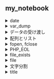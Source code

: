 ## my_notebook
<details>
<summary>date</summary>

現時刻が 2020/01/08 18:10:05 のとき  

| char | display |
|:---:|:---:|
|Y |2020 |
|y |20 |
|M |Jan|
|m |01 |
|D |Sat|
|d |08 |
  
| char | display |
|:---:|:---:|
|H |18 |
|h |6 |
|i |10|
|s |05|
etc.  

For details [date](https://www.php.net/manual/ja/function.date)  
  
### Example
`
$date = date("Y/m/d H:i:s");
echo "time is ".$date;
`
time is 2020/01/08 18:10:15
</details>

<details>
<summary>var_dump</summary>

return bool(true) or bool(false)  
  
###Example
`
$flg = var_dump(1>3);
`
</details>

<details>
<summary>データの受け渡し</summary>
HTMLのformを受け取る際などに使用．
$_POST

### Example
- Point
    1. <form>のmethod="post"であること
    1. <input type>のnameを$_POSTに渡すこと
```
<body>
    <form action="" method="post">
        <input type="text" name="str">
        <input type="submit" name="submit">
    </form>
    <?php
            $str = $_POST["str"];
            echo $str;
    ?>
</body>
```

### 補足
> GETはリソースを「取得」する際に仕様
> POSTはリソースに対して特有の「処理」をする際に使用
[GETとPOSTの違い](https://qiita.com/kanataxa/items/522efb74421255f0e0a1)

</details>

<details>
<summary>配列とリスト</summary>
array()

### Example
`
$weekday = array("Sunday","Monday","Tuesday","Wednesday","Thursday","Friday","Saturday");
`
もしくはarray()の短縮構文を用いて以下のように書ける．  
```
$weekday = ["Sunday","Monday","Tuesday","Wednesday","Thursday","Friday","Saturday"];

$weekday = [
    "Sunday",
    "Monday",
    "Tuesday",
    "Wednesday",
    "Thursday",
    "Friday",
    "Saturday"
];
```

### Example2
リストの例
```
array(
    key1 => value1,
    key2 => value2,
);
```
一部にkeyをつけることも可能
```
<?php
$items = [
    "Sunday",
    "Monday",
    "foo" => "Tuesday",
    "Wednesday",
    "Thursday",
    "Friday",
    "Saturday"
];


    echo $items[0] . "<br>";
    echo $items[1] . "<br>";
    echo $items["foo"] . "<br>";
    echo $items[2] . "<br>";
    echo $items[3] . "<br>";
    echo "<br>;
    echo var_dump($items);
?>
```
- 実行結果  
```
Sunday
Monday
Tuesday
Wednesday
Thursday

array(7) { 
    [0]=> "Sunday"
    [1]=> "Monday"
    ["foo"]=> "Tuesday"
    [2]=> "Wednesday"
    [3]=> "Thursday"
    [4]=> "Friday"
    [5]=> "Saturday"
}
```

</details>

<details>
<summary>fopen, fclose</summary>

- ファイルを開くとき  
    `
    $fp = fopen(FILE_NAME, MODE);
    `
- ファイルへの書き込み  
    `
    fwrite($fp, $str);
    `
- ファイルを閉じるとき  
    `
    fclose($fp);
    `

### Example
```
<?php
    $str = "Hello World" . PHP_EOL;
    $filename="TargetFile.txt";
    $fp = fopen($filename,"a");
    fwrite($fp,$str);
    fclose($fp);
?>
```

### modeについて
[php fopen](https://www.php.net/manual/ja/function.fopen.php)

</details>

<details>
<summary>PHP_EOL</summary>

### PHP_EOLについて
OSによって改行文字は異なるのでOSに合わせた改行文字を書きだす必要がある．  
そこで用いるのがPHP_EOL  

| OS | 改行コード文字 |
|:--:| :--:|
|Windows|\r\n|
|Mac, Linux|\n|
</details>

<details>
<summary>file_exists</summary>

ファイル，もしくはディレクトリが存在するかを確かめる．
### Example
```
if(file_exists($filename)){
    ~
}
```
</details>

<details>
<summary>file</summary>

ファイルを読み込んで配列に格納する．

### Example
```
if(file_exists($filename)){
    $lines = file($filename,FILE_IGNORE_NEW_LINES);
    foreach($lines as $line){
        ~
    }
}
```
</details>

<details>
<summary>文字分割</summary>

`
explode(string $delimiter, string $string [, int $limit_num]);
`

```
$delimiter  =   区切り文字
$string     =   対象の文字列
```

### Example
```
$string = "a,b,c,d";
$alphabet = explode(",", $string);
print_r($alphabet);
// => Array ( [0] => a [1] => b [2] => c [3] => d )
```
参考（https://blog.codecamp.jp/php-explode）  
</details>





<details>
<summary>title</summary>


</details>

